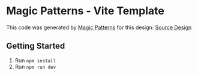 # Magic Patterns - Vite Template

This code was generated by [Magic Patterns](https://magicpatterns.com) for this design: [Source Design](https://www.magicpatterns.com/c/uvafuqnkg1wqncqlkc2hg2)

## Getting Started

1. Run `npm install`
2. Run `npm run dev`
